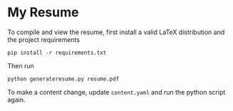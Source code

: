 # My Resume

To compile and view the resume, first install a valid LaTeX distribution and the project requirements 

```
pip install -r requirements.txt
```

Then run 

```
python generateresume.py resume.pdf
```

To make a content change, update `content.yaml` and run the python script again. 